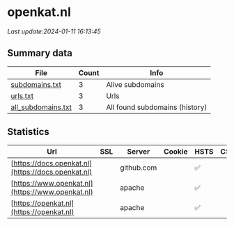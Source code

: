 # openkat.nl
*Last update:2024-01-11 16:13:45*
## Summary data
| File       | Count | Info |
|------------|-------|------|
|[subdomains.txt](/data/openkat/subdomains.txt)|3|Alive subdomains|
|[urls.txt](/data/openkat/urls.txt)|3|Urls|
|[all_subdomains.txt](/data/openkat/all_subdomains.txt)|3|All found subdomains (history)|
## Statistics
| Url | SSL | Server | Cookie | HSTS | CSP | XFO | XXP | RP | Tech |
|------------|-------|------|------|------|------|------|------|------|------|
|[https://docs.openkat.nl](https://docs.openkat.nl)| |github.com| |:white_check_mark: | | | | |:white_check_mark: | |Fastly GitHub Pages...| |
|[https://www.openkat.nl](https://www.openkat.nl)| |apache| |:white_check_mark: | |:white_check_mark: | | |:white_check_mark: | |Apache HTTP Server H...| |
|[https://openkat.nl](https://openkat.nl)| |apache| |:white_check_mark: | |:white_check_mark: | | |:white_check_mark: | |Apache HTTP Server H...| |
